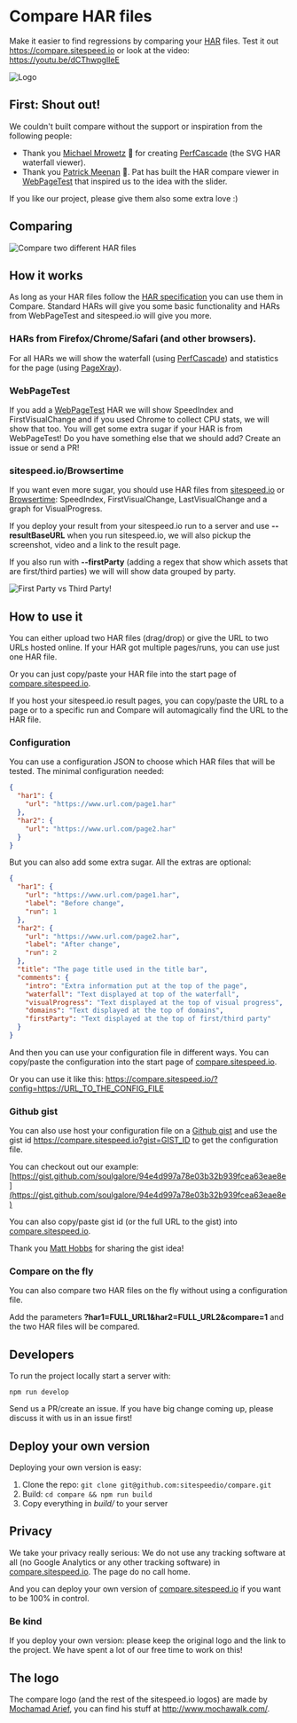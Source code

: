 # Compare HAR files
Make it easier to find regressions by comparing your [HAR](http://www.softwareishard.com/blog/har-12-spec/) files. Test it out https://compare.sitespeed.io or look at the video: https://youtu.be/dCThwpglIeE

![Logo](https://raw.githubusercontent.com/sitespeedio/compare/master/img/compare.png)

## First: Shout out!
We couldn't built compare without the support or inspiration from the following people:
 * Thank you [Michael Mrowetz](https://twitter.com/MicMro) :bow: for creating [PerfCascade](https://github.com/micmro/PerfCascade) (the SVG HAR waterfall viewer).
 * Thank you [Patrick Meenan](https://twitter.com/patmeenan) :bow:. Pat has built the HAR compare viewer in [WebPageTest](https://www.webpagetest.org/) that inspired us to the idea with the slider.

If you like our project, please give them also some extra love :)

## Comparing
![Compare two different HAR files](https://raw.githubusercontent.com/sitespeedio/compare/master/docs/img/compare.png)

## How it works
As long as your HAR files follow the [HAR specification](http://www.softwareishard.com/blog/har-12-spec/) you can use them in Compare. Standard HARs will give you some basic functionality and HARs from WebPageTest and sitespeed.io will give you more.

### HARs from Firefox/Chrome/Safari (and other browsers).
For all HARs we will show the waterfall (using [PerfCascade](https://github.com/micmro/PerfCascade)) and statistics for the page (using [PageXray](https://github.com/sitespeedio/pagexray)).

### WebPageTest
If you add a [WebPageTest](https://www.webpagetest.org) HAR we will show SpeedIndex and FirstVisualChange and if you used Chrome to collect CPU stats, we will show that too. You will get some extra sugar if your HAR is from WebPageTest! Do you have something else that we should add? Create an issue or send a PR!

### sitespeed.io/Browsertime
If you want even more sugar, you should use HAR files from [sitespeed.io](https://github.com/sitespeedio/sitespeed.io) or [Browsertime](https://github.com/sitespeedio/browsertime): SpeedIndex, FirstVisualChange, LastVisualChange and a graph for VisualProgress.

If you deploy your result from your sitespeed.io run to a server and use **--resultBaseURL** when you run sitespeed.io, we will also pickup the screenshot, video and a link to the result page.

If you also run with **--firstParty** (adding a regex that show which assets that are first/third parties) we will will show data grouped by party.

![First Party vs Third Party!](https://raw.githubusercontent.com/sitespeedio/compare/master/docs/img/firstparty.png)

## How to use it
You can either upload two HAR files (drag/drop) or give the URL to two URLs hosted online. If your HAR got multiple pages/runs, you can use just one HAR file.

Or you can just copy/paste your HAR file into the start page of [compare.sitespeed.io](https://compare.sitespeed.io/).

If you host your sitespeed.io result pages, you can copy/paste the URL to a page or to a specific run and Compare will automagically find the URL to the HAR file.

### Configuration
You can use a configuration JSON to choose which HAR files that will be tested. The minimal configuration needed:

```json
{
  "har1": {
    "url": "https://www.url.com/page1.har"
  },
  "har2": {
    "url": "https://www.url.com/page2.har"
  }
}
```

But you can also add some extra sugar. All the extras are optional:
```json
{
  "har1": {
    "url": "https://www.url.com/page1.har",
    "label": "Before change",
    "run": 1
  },
  "har2": {
    "url": "https://www.url.com/page2.har",
    "label": "After change",
    "run": 2
  },
  "title": "The page title used in the title bar",
  "comments": {
    "intro": "Extra information put at the top of the page",
    "waterfall": "Text displayed at top of the waterfall",
    "visualProgress": "Text displayed at the top of visual progress",
    "domains": "Text displayed at the top of domains",
    "firstParty": "Text displayed at the top of first/third party"
  }
}
```


And then you can use your configuration file in different ways. You can copy/paste the configuration into the start page of [compare.sitespeed.io](https://compare.sitespeed.io).

Or you can use it like this: https://compare.sitespeed.io/?config=https://URL_TO_THE_CONFIG_FILE

### Github gist
You can also use host your configuration file on a [Github gist](https://gist.github.com/) and use the gist id https://compare.sitespeed.io?gist=GIST_ID to get the configuration file.

You can checkout out our example:
[https://gist.github.com/soulgalore/94e4d997a78e03b32b939fcea63eae8e](https://gist.github.com/soulgalore/94e4d997a78e03b32b939fcea63eae8e)

You can also copy/paste gist id (or the full URL to the gist) into [compare.sitespeed.io](https://compare.sitespeed.io).

Thank you [Matt Hobbs](https://github.com/Nooshu) for sharing the gist idea!

### Compare on the fly
You can also compare two HAR files on the fly without using a configuration file.

Add the parameters **?har1=FULL_URL1&har2=FULL_URL2&compare=1** and the two HAR files will be compared.

## Developers

To run the project locally start a server with:
```
npm run develop
```

Send us a PR/create an issue. If you have big change coming up, please discuss it with us in an issue first!

## Deploy your own version
Deploying your own version is easy:
1. Clone the repo: `git clone git@github.com:sitespeedio/compare.git`
2. Build: `cd compare && npm run build`
3. Copy everything in *build/* to your server

## Privacy
We take your privacy really serious: We do not use any tracking software at all (no Google Analytics or any other tracking software) in [compare.sitespeed.io](https://compare.sitespeed.io). The page do no call home.

And you can deploy your own version of [compare.sitespeed.io](https://compare.sitespeed.io) if you want to be 100% in control.

### Be kind
If you deploy your own version: please keep the original logo and the link to the project. We have spent a lot of our free time to work on this!

## The logo
The compare logo (and the rest of the sitespeed.io logos) are made by [Mochamad Arief](https://twitter.com/mochawalk),
you can find his stuff at http://www.mochawalk.com/.
